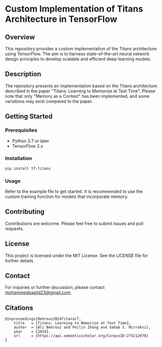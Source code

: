 # Custom Implementation of Titans Architecture in TensorFlow

## Overview
This repository provides a custom implementation of the Titans architecture using TensorFlow. The aim is to harness state-of-the-art neural network design principles to develop scalable and efficient deep learning models.

## Description
The repository presents an implementation based on the Titans architecture described in the paper "Titans: Learning to Memorize at Test Time". Please note that only "Memory as a Context" has been implemented, and some variations may exist compared to the paper.

## Getting Started
### Prerequisites
- Python 3.7 or later
- TensorFlow 2.x

### Installation

```bash
pip install tf-titans
```

### Usage

Refer to the example file to get started. It is recommended to use the custom training function for models that incorporate memory.

## Contributing
Contributions are welcome. Please feel free to submit issues and pull requests.

## License
This project is licensed under the MIT License. See the LICENSE file for further details.

## Contact
For inquiries or further discussion, please contact <mohammedsaajid23@gmail.com>.

## Citations

```
@inproceedings{Behrouz2024TitansLT,
    title   = {Titans: Learning to Memorize at Test Time},
    author  = {Ali Behrouz and Peilin Zhong and Vahab S. Mirrokni},
    year    = {2024},
    url     = {https://api.semanticscholar.org/CorpusID:275212078}
}
```
